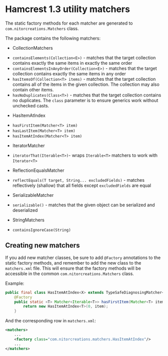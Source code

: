 # Hamcrest 1.3 utility matchers

The static factory methods for each matcher are generated to `com.nitorcreations.Matchers` class.

The package contains the following matchers:

* CollectionMatchers
 - `containsElements(Collection<E>)` - matches that the target collection contains exactly the same items in exactly the same order
 - `containsElementsInAnyOrder(Collection<E>)` - matches that the target collection contains exactly the same items in any order
 - `hasItemsOf(Collection<T> items)` - matches that the target collection contains all of the items in the given collection. The collection may also contain other items.
 - `hasNoDuplicates(Class<T>)` - matches that the target collection contains no duplicates. The `class` parameter is to ensure generics work without unchecked casts.
* HasItemAtIndex
 - `hasFirstItem(Matcher<T> item)`
 - `hasLastItem(Matcher<T> item)`
 - `hasItemAtIndex(Matcher<T> item)`
* IteratorMatcher
 - `iteratorThat(Iterable<T>)`- wraps `Iterable<T>` matchers to work with `Iterator<T>`
* ReflectionEqualsMatcher
 - `reflectEquals(T target, String... excludedFields)` - matches reflectively (shallow) that all fields except `excludedFields` are equal
* SerializableMatcher
 - `serializable()` - matches that the given object can be serialized and deserialized
* StringMatchers
 - `containsIgnoreCase(String)`

## Creating new matchers

If you add new matcher classes, be sure to add `@Factory` annotations to the static factory methods, and remember to add the new class to the `matchers.xml` file. This will ensure that the factory methods will be accessible in the common `com.nitorcreations.Matchers` class.

Example:

```java
public final class HasItemAtIndex<X> extends TypeSafeDiagnosingMatcher<Iterable<X>> {
    @Factory
    public static <T> Matcher<Iterable<T>> hasFirstItem(Matcher<T> item) {
        return new HasItemAtIndex<T>(0, item);
    }
```

And the corresponding row in `matchers.xml`:

```xml
<matchers>
    ...
    <factory class="com.nitorcreations.matchers.HasItemAtIndex"/>
    ...
</matchers>
```
